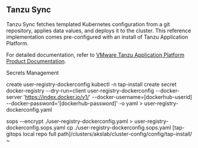 ## Tanzu Sync

Tanzu Sync fetches templated Kubernetes configuration from a git repository, applies data values, and deploys it to the cluster.
This reference implementation comes pre-configured with an install of Tanzu Application Platform.

For detailed documentation, refer to [VMware Tanzu Application Platform Product Documentation](https://docs.vmware.com/en/VMware-Tanzu-Application-Platform/1.5/tap/install-gitops-intro.html).

Secrets Management

create user-registry-dockerconfig
kubectl -n tap-install create secret docker-registry --dry-run=client user-registry-dockerconfig --docker-server 'https://index.docker.io/v1/' --docker-username=[dockerhub-userid] --docker-password='[dockerhub-password]' -o yaml > user-registry-dockerconfig.yaml


sops --encrypt ./user-registry-dockerconfig.yaml > user-registry-dockerconfig.sops.yaml
cp ./user-registry-dockerconfig.sops.yaml [tap-gitops local repo full path]/clusters/akslab/cluster-config/config/tap-install/
~